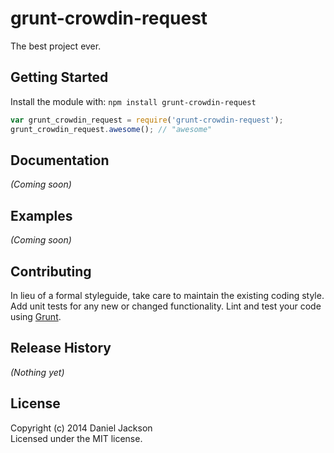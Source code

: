 # grunt-crowdin-request

The best project ever.

## Getting Started
Install the module with: `npm install grunt-crowdin-request`

```javascript
var grunt_crowdin_request = require('grunt-crowdin-request');
grunt_crowdin_request.awesome(); // "awesome"
```

## Documentation
_(Coming soon)_

## Examples
_(Coming soon)_

## Contributing
In lieu of a formal styleguide, take care to maintain the existing coding style. Add unit tests for any new or changed functionality. Lint and test your code using [Grunt](http://gruntjs.com/).

## Release History
_(Nothing yet)_

## License
Copyright (c) 2014 Daniel Jackson  
Licensed under the MIT license.
